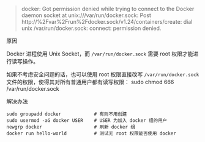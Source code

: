 > docker: Got permission denied while trying to connect to the Docker daemon socket at unix:///var/run/docker.sock: Post http://%2Fvar%2Frun%2Fdocker.sock/v1.24/containers/create: dial unix /var/run/docker.sock: connect: permission denied.

原因

Docker 进程使用 Unix Socket，而 `/var/run/docker.sock` 需要 root 权限才能进行读写操作。

如果不考虑安全问题的话，也可以使用 root 权限直接改写 `/var/run/docker.sock` 文件的权限，使得其对所有普通用户都有读写权限： sudo chmod 666 /var/run/docker.sock 

解决办法

```
sudo groupadd docker			# 有则不用创建
sudo usermod -aG docker USER	# USER 为加入 docker 组的用户
newgrp docker					# 刷新 docker 组
docker run hello-world			# 测试无 root 权限能否使用 docker
```

